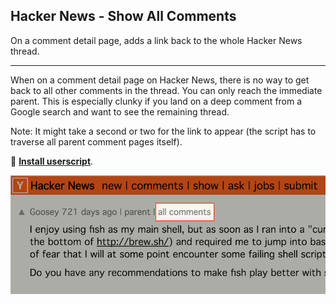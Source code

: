 ## Hacker News - Show All Comments

On a comment detail page, adds a link back to the whole Hacker News thread.

---

When on a comment detail page on Hacker News, there is no way to get back to all other comments in the thread. You can only reach the immediate parent. This is especially clunky if you land on a deep comment from a Google search and want to see the remaining thread.

Note: It might take a second or two for the link to appear (the script has to traverse all parent comment pages itself).

🚀 **[Install userscript](https://github.com/arthurhammer/userscripts/raw/master/HackerNews_ShowAllComments/hackernews_show-all-comments.user.js)**.

![Screenshot](screenshot.png)
